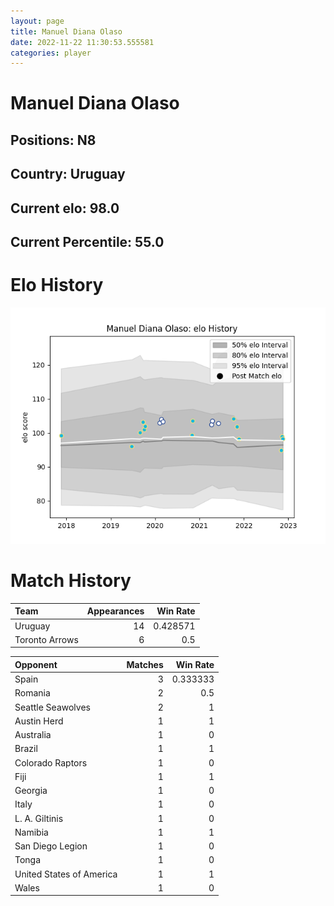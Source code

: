 ```yaml
---  
layout: page  
title: Manuel Diana Olaso  
date: 2022-11-22 11:30:53.555581  
categories: player  
---
```

# Manuel Diana Olaso

## Positions: N8

## Country: Uruguay

## Current elo: 98.0

## Current Percentile: 55.0

# Elo History


![elo history](history_ManuelDianaOlaso.png)
# Match History


| Team           |   Appearances |   Win Rate |
|:---------------|--------------:|-----------:|
| Uruguay        |            14 |   0.428571 |
| Toronto Arrows |             6 |   0.5      |

| Opponent                 |   Matches |   Win Rate |
|:-------------------------|----------:|-----------:|
| Spain                    |         3 |   0.333333 |
| Romania                  |         2 |   0.5      |
| Seattle Seawolves        |         2 |   1        |
| Austin Herd              |         1 |   1        |
| Australia                |         1 |   0        |
| Brazil                   |         1 |   1        |
| Colorado Raptors         |         1 |   0        |
| Fiji                     |         1 |   1        |
| Georgia                  |         1 |   0        |
| Italy                    |         1 |   0        |
| L. A. Giltinis           |         1 |   0        |
| Namibia                  |         1 |   1        |
| San Diego Legion         |         1 |   0        |
| Tonga                    |         1 |   0        |
| United States of America |         1 |   1        |
| Wales                    |         1 |   0        |